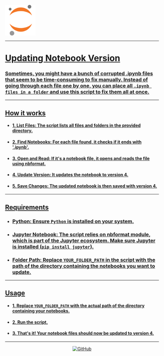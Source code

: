 <p align="center">
  
<a href="https://github.com/netblag/jupyter-notebook-fixer/tree/main/upgrade_nb_OneFile" target="_blank" rel="noreferrer"> <img src="https://raw.githubusercontent.com/devicons/devicon/master/icons/jupyter/jupyter-original.svg" alt="jupyter" width="100" height="100"/>

---
# Updating Notebook Version

### Sometimes, you might have a bunch of corrupted .ipynb files that seem to be time-consuming to fix manually. Instead of going through each file one by one, you can place all `.ipynb files in a folder` and use this script to fix them all at once.
***

## How it works

- #### 1. List Files: The script lists all files and folders in the provided directory.

- #### 2. Find Notebooks: For each file found, it checks if it ends with '.ipynb'.

- #### 3. Open and Read: If it's a notebook file, it opens and reads the file using nbformat.

- #### 4. Update Version: It updates the notebook to version 4.

- #### 5. Save Changes: The updated notebook is then saved with version 4.
***

## Requirements

- ### Python: Ensure `Python` is installed on your system.

- ### Jupyter Notebook: The script relies on nbformat module, which is part of the Jupyter ecosystem. Make sure Jupyter is installed (`pip install jupyter`).

- ### Folder Path: Replace `YOUR_FOLDER_PATH` in the script with the path of the directory containing the notebooks you want to update.
***

## Usage

- #### 1. Replace `YOUR_FOLDER_PATH` with the actual path of the directory containing your notebooks.
- #### 2. Run the script.
- #### 3. That's it! Your notebook files should now be updated to version 4.
---

<p align="center">
  <a href="https://github.com/netblag">
    <picture>
      <source media="(prefers-color-scheme: dark)" srcset="https://cdn.simpleicons.org/github/ccc?viewbox=auto" />
      <source media="(prefers-color-scheme: light)" srcset="https://cdn.simpleicons.org/github?viewbox=auto" />
      <img alt="GitHub" height="90" src="https://cdn.simpleicons.org/github?viewbox=auto" />
    </picture>
  </a>
  
